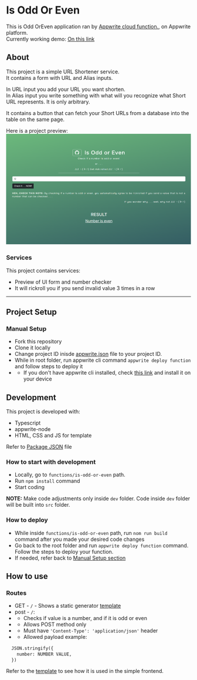 # Is Odd Or Even

This is Odd OrEven application ran by [Appwrite cloud function.](https://appwrite.io), on Appwrite platform.  
Currently working demo: [On this link](https://65196cbac2fdc66e9ea1.appwrite.global/)

## About

This project is a simple URL Shortener service.  
It contains a form with URL and Alias inputs.

In URL input you add your URL you want shorten.  
In Alias input you write something with what will you recognize what Short URL represents. It is only arbitrary. 

It contains a button that can fetch your Short URLs from a database into the table on the same page.

Here is a project preview:
![Is Odd Or Even Preview](image-1.png)

### Services

This project contains services: 

- Preview of UI form and number checker
- It will rickroll you if you send invalid value 3 times in a row
---

## Project Setup

### Manual Setup

- Fork this repository
- Clone it locally
- Change project ID inisde [appwrite.json](appwrite.json) file to your project ID.
- While in root folder, run appwrite cli command `appwrite deploy function` and follow steps to deploy it
- - If you don't have appwrite cli installed, check [this link](https://appwrite.io/docs/tooling/command-line/installation) and install it on your device

## Development

This project is developed with: 
- Typescript
- appwrite-node
- HTML, CSS and JS for template

Refer to [Package JSON](package.json) file

### How to start with development

- Locally, go to `functions/is-odd-or-even` path.
- Run `npm install` command
- Start coding

**NOTE:** Make code adjustments only inside `dev` folder. Code inside `dev` folder will be built into `src` folder.

### How to deploy

- While inside `functions/is-odd-or-even` path, run `nom run build` command after you made your desired code changes
- Go back to the root folder and run `appwrite deploy function` command. Follow the steps to deploy your function. 
- If needed, refer back to [Manual Setup section](#manual-setup)

## How to use

### Routes

- GET - `/` - Shows a static generator [template](functions/is-odd-or-even/dev/ui/index.html)
- post - `/`:
- - Checks if value is a number, and if it is odd or even
- - Allows POST method only
- - Must have `'Content-Type': 'application/json'` header
- - Allowed payload example:
```
  JSON.stringify({
    number: NUMBER VALUE,
  })
```

Refer to the [template](functions/is-odd-or-even/dev/ui/index.html) to see how it is used in the simple frontend.
